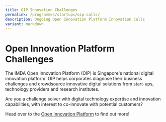 ```yaml
---
title: OIP Innovation Challenges
permalink: /programmes/startups/oip-calls/
description: Ongoing Open Innovation Platform Innovation Calls
variant: markdown
---
```

# Open Innovation Platform Challenges
The IMDA Open Innovation Platform (OIP) is Singapore's national digital innovation platform. OIP helps corporates diagnose their business challenges and crowdsource innovative digital solutions from start-ups, technology providers and research institutes. 

Are you a challenge solver with digital technology expertise and innovation capabilities, with interest to co-innovate with potential customers? 

Head over to the [Open Innovation Platform](https://www.openinnovation.sg/) to find out more!